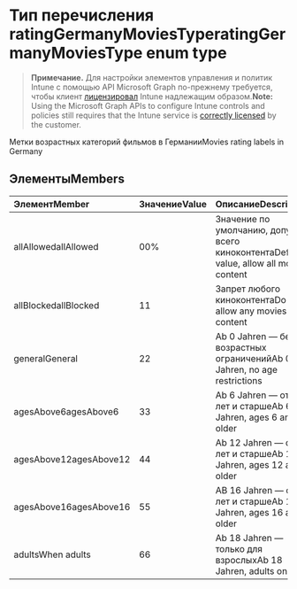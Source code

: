# <a name="ratinggermanymoviestype-enum-type"></a><span data-ttu-id="69340-101">Тип перечисления ratingGermanyMoviesType</span><span class="sxs-lookup"><span data-stu-id="69340-101">ratingGermanyMoviesType enum type</span></span>

> <span data-ttu-id="69340-102">**Примечание.** Для настройки элементов управления и политик Intune с помощью API Microsoft Graph по-прежнему требуется, чтобы клиент [лицензировал](https://go.microsoft.com/fwlink/?linkid=839381) Intune надлежащим образом.</span><span class="sxs-lookup"><span data-stu-id="69340-102">**Note:** Using the Microsoft Graph APIs to configure Intune controls and policies still requires that the Intune service is [correctly licensed](https://go.microsoft.com/fwlink/?linkid=839381) by the customer.</span></span>

<span data-ttu-id="69340-103">Метки возрастных категорий фильмов в Германии</span><span class="sxs-lookup"><span data-stu-id="69340-103">Movies rating labels in Germany</span></span>
## <a name="members"></a><span data-ttu-id="69340-104">Элементы</span><span class="sxs-lookup"><span data-stu-id="69340-104">Members</span></span>
|<span data-ttu-id="69340-105">Элемент</span><span class="sxs-lookup"><span data-stu-id="69340-105">Member</span></span>|<span data-ttu-id="69340-106">Значение</span><span class="sxs-lookup"><span data-stu-id="69340-106">Value</span></span>|<span data-ttu-id="69340-107">Описание</span><span class="sxs-lookup"><span data-stu-id="69340-107">Description</span></span>|
|:---|:---|:---|
|<span data-ttu-id="69340-108">allAllowed</span><span class="sxs-lookup"><span data-stu-id="69340-108">allAllowed</span></span>|<span data-ttu-id="69340-109">0</span><span class="sxs-lookup"><span data-stu-id="69340-109">0%</span></span>|<span data-ttu-id="69340-110">Значение по умолчанию, допуск всего киноконтента</span><span class="sxs-lookup"><span data-stu-id="69340-110">Default value, allow all movies content</span></span>|
|<span data-ttu-id="69340-111">allBlocked</span><span class="sxs-lookup"><span data-stu-id="69340-111">allBlocked</span></span>|<span data-ttu-id="69340-112">1</span><span class="sxs-lookup"><span data-stu-id="69340-112">1</span></span>|<span data-ttu-id="69340-113">Запрет любого киноконтента</span><span class="sxs-lookup"><span data-stu-id="69340-113">Do not allow any movies content</span></span>|
|<span data-ttu-id="69340-114">general</span><span class="sxs-lookup"><span data-stu-id="69340-114">General</span></span>|<span data-ttu-id="69340-115">2</span><span class="sxs-lookup"><span data-stu-id="69340-115">2</span></span>|<span data-ttu-id="69340-116">Ab 0 Jahren — без возрастных ограничений</span><span class="sxs-lookup"><span data-stu-id="69340-116">Ab 0 Jahren, no age restrictions</span></span>|
|<span data-ttu-id="69340-117">agesAbove6</span><span class="sxs-lookup"><span data-stu-id="69340-117">agesAbove6</span></span>|<span data-ttu-id="69340-118">3</span><span class="sxs-lookup"><span data-stu-id="69340-118">3</span></span>|<span data-ttu-id="69340-119">Ab 6 Jahren — от 6 лет и старше</span><span class="sxs-lookup"><span data-stu-id="69340-119">Ab 6 Jahren, ages 6 and older</span></span>|
|<span data-ttu-id="69340-120">agesAbove12</span><span class="sxs-lookup"><span data-stu-id="69340-120">agesAbove12</span></span>|<span data-ttu-id="69340-121">4</span><span class="sxs-lookup"><span data-stu-id="69340-121">4</span></span>|<span data-ttu-id="69340-122">Ab 12 Jahren — от 12 лет и старше</span><span class="sxs-lookup"><span data-stu-id="69340-122">Ab 12 Jahren, ages 12 and older</span></span>|
|<span data-ttu-id="69340-123">agesAbove16</span><span class="sxs-lookup"><span data-stu-id="69340-123">agesAbove16</span></span>|<span data-ttu-id="69340-124">5</span><span class="sxs-lookup"><span data-stu-id="69340-124">5</span></span>|<span data-ttu-id="69340-125">AB 16 Jahren — от 16 лет и старше</span><span class="sxs-lookup"><span data-stu-id="69340-125">Ab 16 Jahren, ages 16 and older</span></span>|
|<span data-ttu-id="69340-126">adults</span><span class="sxs-lookup"><span data-stu-id="69340-126">When adults</span></span>|<span data-ttu-id="69340-127">6</span><span class="sxs-lookup"><span data-stu-id="69340-127">6</span></span>|<span data-ttu-id="69340-128">Ab 18 Jahren — только для взрослых</span><span class="sxs-lookup"><span data-stu-id="69340-128">Ab 18 Jahren, adults only</span></span>|



